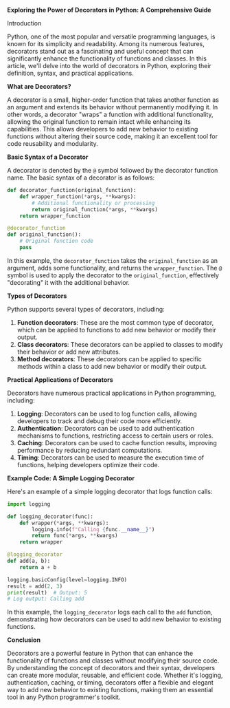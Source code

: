 **Exploring the Power of Decorators in Python: A Comprehensive Guide**

Introduction

Python, one of the most popular and versatile programming languages, is known for its simplicity and readability. Among its numerous features, decorators stand out as a fascinating and useful concept that can significantly enhance the functionality of functions and classes. In this article, we'll delve into the world of decorators in Python, exploring their definition, syntax, and practical applications.

**What are Decorators?**

A decorator is a small, higher-order function that takes another function as an argument and extends its behavior without permanently modifying it. In other words, a decorator "wraps" a function with additional functionality, allowing the original function to remain intact while enhancing its capabilities. This allows developers to add new behavior to existing functions without altering their source code, making it an excellent tool for code reusability and modularity.

**Basic Syntax of a Decorator**

A decorator is denoted by the `@` symbol followed by the decorator function name. The basic syntax of a decorator is as follows:
```python
def decorator_function(original_function):
    def wrapper_function(*args, **kwargs):
        # Additional functionality or processing
        return original_function(*args, **kwargs)
    return wrapper_function

@decorator_function
def original_function():
    # Original function code
    pass
```
In this example, the `decorator_function` takes the `original_function` as an argument, adds some functionality, and returns the `wrapper_function`. The `@` symbol is used to apply the decorator to the `original_function`, effectively "decorating" it with the additional behavior.

**Types of Decorators**

Python supports several types of decorators, including:

1. **Function decorators**: These are the most common type of decorator, which can be applied to functions to add new behavior or modify their output.
2. **Class decorators**: These decorators can be applied to classes to modify their behavior or add new attributes.
3. **Method decorators**: These decorators can be applied to specific methods within a class to add new behavior or modify their output.

**Practical Applications of Decorators**

Decorators have numerous practical applications in Python programming, including:

1. **Logging**: Decorators can be used to log function calls, allowing developers to track and debug their code more efficiently.
2. **Authentication**: Decorators can be used to add authentication mechanisms to functions, restricting access to certain users or roles.
3. **Caching**: Decorators can be used to cache function results, improving performance by reducing redundant computations.
4. **Timing**: Decorators can be used to measure the execution time of functions, helping developers optimize their code.

**Example Code: A Simple Logging Decorator**

Here's an example of a simple logging decorator that logs function calls:
```python
import logging

def logging_decorator(func):
    def wrapper(*args, **kwargs):
        logging.info(f"Calling {func.__name__}")
        return func(*args, **kwargs)
    return wrapper

@logging_decorator
def add(a, b):
    return a + b

logging.basicConfig(level=logging.INFO)
result = add(2, 3)
print(result)  # Output: 5
# Log output: Calling add
```
In this example, the `logging_decorator` logs each call to the `add` function, demonstrating how decorators can be used to add new behavior to existing functions.

**Conclusion**

Decorators are a powerful feature in Python that can enhance the functionality of functions and classes without modifying their source code. By understanding the concept of decorators and their syntax, developers can create more modular, reusable, and efficient code. Whether it's logging, authentication, caching, or timing, decorators offer a flexible and elegant way to add new behavior to existing functions, making them an essential tool in any Python programmer's toolkit.